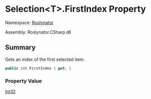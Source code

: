 # Selection\<T>\.FirstIndex Property

Namespace: [Roslynator](../../README.md)

Assembly: Roslynator\.CSharp\.dll

## Summary

Gets an index of the first selected item\.

```csharp
public int FirstIndex { get; }
```

### Property Value

[Int32](https://docs.microsoft.com/en-us/dotnet/api/system.int32)


